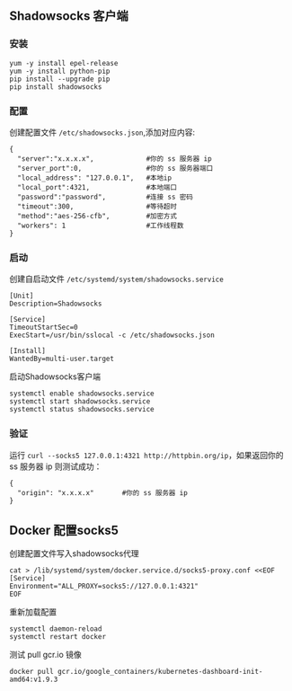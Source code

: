 ## Shadowsocks 客户端
### 安装
```
yum -y install epel-release
yum -y install python-pip
pip install --upgrade pip
pip install shadowsocks
```

### 配置
创建配置文件 `/etc/shadowsocks.json`,添加对应内容:
```
{
  "server":"x.x.x.x",             #你的 ss 服务器 ip
  "server_port":0,                #你的 ss 服务器端口
  "local_address": "127.0.0.1",   #本地ip
  "local_port":4321,              #本地端口
  "password":"password",          #连接 ss 密码
  "timeout":300,                  #等待超时
  "method":"aes-256-cfb",         #加密方式
  "workers": 1                    #工作线程数
}
```

### 启动
创建自启动文件 `/etc/systemd/system/shadowsocks.service`
```
[Unit]
Description=Shadowsocks

[Service]
TimeoutStartSec=0
ExecStart=/usr/bin/sslocal -c /etc/shadowsocks.json

[Install]
WantedBy=multi-user.target
```
启动Shadowsocks客户端
```
systemctl enable shadowsocks.service
systemctl start shadowsocks.service
systemctl status shadowsocks.service
```

### 验证
运行 `curl --socks5 127.0.0.1:4321 http://httpbin.org/ip`，如果返回你的 ss 服务器 ip 则测试成功：
```
{
  "origin": "x.x.x.x"       #你的 ss 服务器 ip
}
```

## Docker 配置socks5
创建配置文件写入shadowsocks代理
```
cat > /lib/systemd/system/docker.service.d/socks5-proxy.conf <<EOF
[Service]
Environment="ALL_PROXY=socks5://127.0.0.1:4321"
EOF
```
重新加载配置
```
systemctl daemon-reload
systemctl restart docker
```
测试 pull gcr.io 镜像
```
docker pull gcr.io/google_containers/kubernetes-dashboard-init-amd64:v1.9.3
```